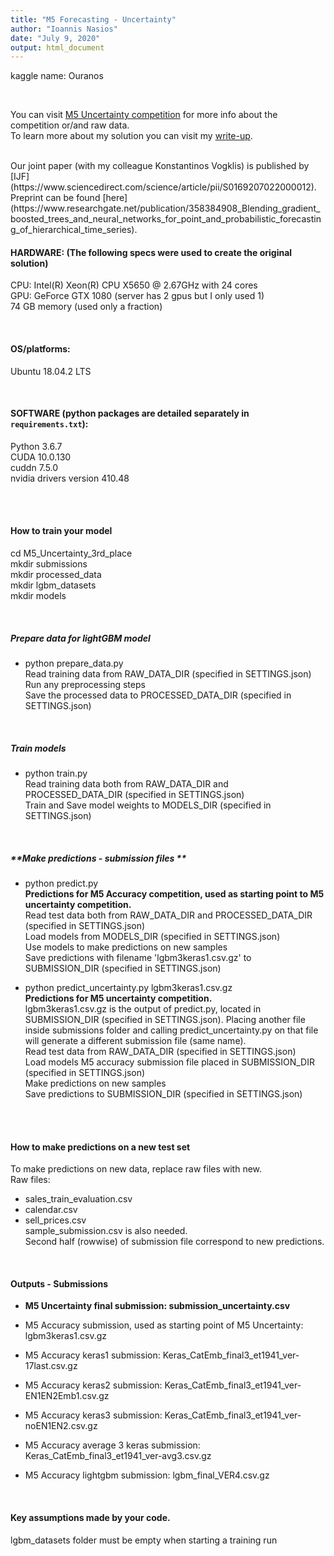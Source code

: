 ```yaml
---
title: "M5 Forecasting - Uncertainty"
author: "Ioannis Nasios"
date: "July 9, 2020"
output: html_document
---
```


kaggle name: Ouranos  

<br />  

You can visit [M5 Uncertainty competition](https://www.kaggle.com/c/m5-forecasting-uncertainty/) for more info about the competition or/and raw data.  
To learn more about my solution you can visit my [write-up](https://www.kaggle.com/c/m5-forecasting-uncertainty/discussion/166875).  

<br />
Our joint paper (with  my colleague Konstantinos Vogklis) is published by  
[IJF](https://www.sciencedirect.com/science/article/pii/S0169207022000012).  
Preprint can be found [here](https://www.researchgate.net/publication/358384908_Blending_gradient_boosted_trees_and_neural_networks_for_point_and_probabilistic_forecasting_of_hierarchical_time_series).  

<br />

#### **HARDWARE: (The following specs were used to create the original solution)**  
CPU: Intel(R) Xeon(R) CPU X5650  @ 2.67GHz with 24 cores  
GPU: GeForce GTX 1080 (server has 2 gpus but I only used 1)  
74 GB memory (used only a fraction)    

<br />
  
#### **OS/platforms:**   
Ubuntu 18.04.2 LTS  

<br />

#### **SOFTWARE (python packages are detailed separately in `requirements.txt`):**
Python 3.6.7  
CUDA 10.0.130  
cuddn 7.5.0  
nvidia drivers version 410.48  

<br />  
<br />  


#### **How to train your model**
cd M5_Uncertainty_3rd_place  
mkdir submissions  
mkdir processed_data  
mkdir lgbm_datasets  
mkdir models    

<br />

##### **Prepare data for lightGBM model**  
* python prepare_data.py  
Read training data from RAW_DATA_DIR (specified in SETTINGS.json)  
Run any preprocessing steps  
Save the processed data to PROCESSED_DATA_DIR (specified in SETTINGS.json)  

<br />

##### **Train models**  
* python train.py  
Read training data both from RAW_DATA_DIR and PROCESSED_DATA_DIR (specified in SETTINGS.json)  
Train and Save model weights to MODELS_DIR (specified in SETTINGS.json)  

<br />

##### **Make predictions - submission files **  
* python predict.py  
**Predictions for M5 Accuracy competition, used as starting point to M5 uncertainty competition.**  
Read test data both from RAW_DATA_DIR and PROCESSED_DATA_DIR (specified in SETTINGS.json)  
Load models from MODELS_DIR (specified in SETTINGS.json)  
Use models to make predictions on new samples  
Save predictions with filename 'lgbm3keras1.csv.gz' to SUBMISSION_DIR (specified in SETTINGS.json)  

* python predict_uncertainty.py lgbm3keras1.csv.gz  
**Predictions for M5 uncertainty competition.**  
lgbm3keras1.csv.gz is the output of predict.py, located in SUBMISSION_DIR (specified in SETTINGS.json). Placing another file inside submissions folder and calling predict_uncertainty.py on that file will generate a different submission file (same name).  
Read test data from RAW_DATA_DIR (specified in SETTINGS.json)  
Load models M5 accuracy submission file placed in SUBMISSION_DIR (specified in SETTINGS.json)  
Make predictions on new samples  
Save predictions to SUBMISSION_DIR (specified in SETTINGS.json)  


 

  
<br />  
<br />  


#### **How to make predictions on a new test set**
To make predictions on new data, replace raw files with new.   
Raw files:  
- sales_train_evaluation.csv  
- calendar.csv  
- sell_prices.csv  
sample_submission.csv is also needed.   
Second half (rowwise) of submission file correspond to new predictions.  

<br />


#### **Outputs - Submissions**
* **M5 Uncertainty final submission: submission_uncertainty.csv**
* M5 Accuracy submission, used as starting point of M5 Uncertainty: lgbm3keras1.csv.gz  

* M5 Accuracy keras1 submission: Keras_CatEmb_final3_et1941_ver-17last.csv.gz  
* M5 Accuracy keras2 submission: Keras_CatEmb_final3_et1941_ver-EN1EN2Emb1.csv.gz  
* M5 Accuracy keras3 submission: Keras_CatEmb_final3_et1941_ver-noEN1EN2.csv.gz  

* M5 Accuracy average 3 keras submission: Keras_CatEmb_final3_et1941_ver-avg3.csv.gz
* M5 Accuracy lightgbm submission: lgbm_final_VER4.csv.gz  

<br />


#### **Key assumptions made by your code.**  
lgbm_datasets folder must be empty when starting a training run


<br />


